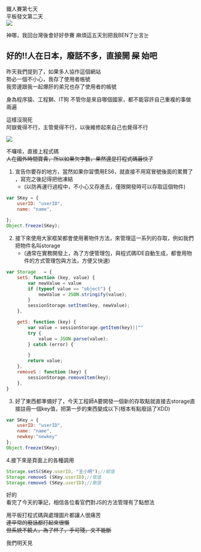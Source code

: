 鐵人賽第七天  
平板發文第二天  
![](https://CY810912.github.io/img/206406.jpg)  

神哪，我回台灣後會好好參賽
麻煩這五天別把我BEN了눈言눈

## 好的!!人在日本，廢話不多，直接開 **~~屎~~** 始吧

昨天我們提到了，如果多人協作這個網站  
勢必一個不小心，我存了使用者帳號   
我旁邊跟我一起爆肝的弟兄也存了使用者的帳號  

身為程序猿、工程獅、IT狗
不管你是來自哪個國家，都不能容許自己重複的事做兩遍

這樣沒現死  
阿嶽覺得不行，主管覺得不行，以後維修起來自己也覺得不行  

![](https://CY810912.github.io/img/cannot.jpg)  

不囉嗦，直接上程式碼  
~~人在國外時間寶貴，所以如果欠字數，果然還是打程式碼最快了~~

1. 宣告你要存的地方，當然如果你習慣用ES6，就直接不用寫冒號後面的累贅了 ，寫完之後記得把他凍結
    * (以防再運行過程中，不小心又存進去，僅限開發時可以存取這個物件)

```javascript
var SKey = {
    userID: "userID",
    name: "name",
     
};
Object.freeze(SKey);
```

2. 接下來使用大家框架都會使用著物件方法，來管理這一系列的存取，例如我們把物件名叫storage  
    * (通常在實務開發上，為了方便管理包，與程式碼IDE自動生成，都會用物件的方式管理包與方法，方便又快速)
```javascript
var Storage   = {
    setS: function (key, value) {
        var newValue = value
        if (typeof value == "object") {
            newValue = JSON.stringify(value);
        }
        sessionStorage.setItem(key, newValue);
    },

    getS: function (key) {
        var value = sessionStorage.getItem(key)||""
        try {
            value = JSON.parse(value);
        } catch (error) {

        }
        return value;
    },
    removeS : function (key) {
        sessionStorage.removeItem(key);
    },
}
```
3. 好了東西都準備好了，今天工程師A要開發一個新的存取點就直接去storage直接註冊一個key值，把第一步的東西變成以下(根本有點廢話了XDD)
```javascript
var SKey = {
    userID: "userID",
    name: "name",
    newkey:"newkey"
};
Object.freeze(SKey);
```
4.接下來是頁面上的各種調用
```js 
Storage.setS(SKey.userID, "王小明");//賦值
Storage.removeS (SKey.userID);//取值
Storage.removeS (SKey.userID);//刪值
```

好的  
看完了今天的筆記，相信各位看官們對JS的方法管理有了點想法 


用平板打程式碼與處理圖片都讓人很痛苦   
~~連平常的廢話都打起來很懶   
但系統不饒人，為了杯子，手可殘，文不能斷~~  

我們明天見
